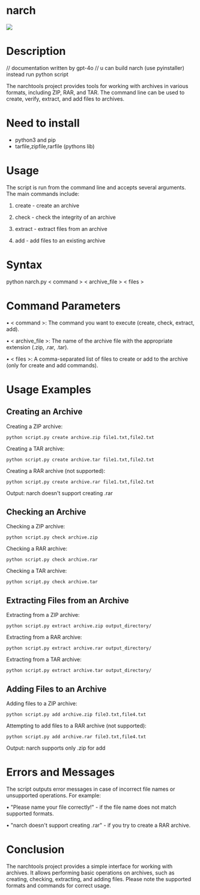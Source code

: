 # narch

![](https://github.com/user-attachments/assets/55955cb8-b803-40fe-9b8a-2b8201d731b3)

# Description

// documentation written by gpt-4o
// u can build narch (use pyinstaller) instead run python script

The narchtools project provides tools for working with archives in various formats, including ZIP, RAR, and TAR. The command line can be used to create, verify, extract, and add files to archives.

# Need to install

* python3 and pip
* tarfile,zipfile,rarfile (pythons lib)

# Usage

The script is run from the command line and accepts several arguments. The main commands include:

1. create - create an archive

2. check - check the integrity of an archive

3. extract - extract files from an archive

4. add - add files to an existing archive

# Syntax

python narch.py < command > < archive_file > < files >


# Command Parameters

• < command >: The command you want to execute (create, check, extract, add).

• < archive_file >: The name of the archive file with the appropriate extension (.zip, .rar, .tar).

• < files >: A comma-separated list of files to create or add to the archive (only for create and add commands).

# Usage Examples

## Creating an Archive

Creating a ZIP archive:
```
python script.py create archive.zip file1.txt,file2.txt
```

Creating a TAR archive:
```
python script.py create archive.tar file1.txt,file2.txt
```

Creating a RAR archive (not supported):
```
python script.py create archive.rar file1.txt,file2.txt
```
Output: narch doesn't support creating .rar


## Checking an Archive

Checking a ZIP archive:
```
python script.py check archive.zip
```

Checking a RAR archive:
```
python script.py check archive.rar
```

Checking a TAR archive:
```
python script.py check archive.tar
```

## Extracting Files from an Archive

Extracting from a ZIP archive:
```
python script.py extract archive.zip output_directory/
```

Extracting from a RAR archive:
```
python script.py extract archive.rar output_directory/
```

Extracting from a TAR archive:
```
python script.py extract archive.tar output_directory/
```

## Adding Files to an Archive

Adding files to a ZIP archive:
```
python script.py add archive.zip file3.txt,file4.txt
```

Attempting to add files to a RAR archive (not supported):
```
python script.py add archive.rar file3.txt,file4.txt
```
Output: narch supports only .zip for add


# Errors and Messages

The script outputs error messages in case of incorrect file names or unsupported operations. For example:

• "Please name your file correctly!" - if the file name does not match supported formats.

• "narch doesn't support creating .rar" - if you try to create a RAR archive.

# Conclusion

The narchtools project provides a simple interface for working with archives. It allows performing basic operations on archives, such as creating, checking, extracting, and adding files. Please note the supported formats and commands for correct usage.
